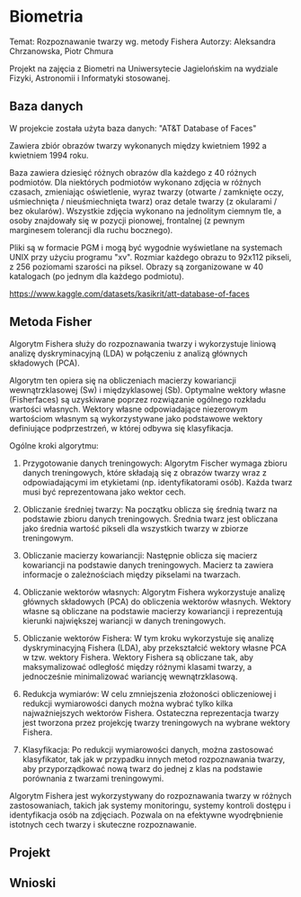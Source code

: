 # Biometria

Temat: Rozpoznawanie twarzy wg. metody Fishera
Autorzy: Aleksandra Chrzanowska, Piotr Chmura

Projekt na zajęcia z Biometri na Uniwersytecie Jagielońskim na wydziale Fizyki, Astronomii i Informatyki stosowanej.

## Baza danych

W projekcie została użyta baza danych: "AT&T Database of Faces"

Zawiera zbiór obrazów twarzy wykonanych między kwietniem 1992 a kwietniem 1994 roku.

Baza zawiera dziesięć różnych obrazów dla każdego z 40 różnych podmiotów. Dla niektórych podmiotów wykonano zdjęcia w różnych czasach, zmieniając oświetlenie, wyraz twarzy (otwarte / zamknięte oczy, uśmiechnięta / nieuśmiechnięta twarz) oraz detale twarzy (z okularami / bez okularów). Wszystkie zdjęcia wykonano na jednolitym ciemnym tle, a osoby znajdowały się w pozycji pionowej, frontalnej (z pewnym marginesem tolerancji dla ruchu bocznego).

Pliki są w formacie PGM i mogą być wygodnie wyświetlane na systemach UNIX przy użyciu programu "xv". Rozmiar każdego obrazu to 92x112 pikseli, z 256 poziomami szarości na piksel. Obrazy są zorganizowane w 40 katalogach (po jednym dla każdego podmiotu).

https://www.kaggle.com/datasets/kasikrit/att-database-of-faces

## Metoda Fisher

Algorytm Fishera służy do rozpoznawania twarzy i wykorzystuje liniową analizę dyskryminacyjną (LDA) w połączeniu z analizą głównych składowych (PCA).

Algorytm ten opiera się na obliczeniach macierzy kowariancji wewnątrzklasowej (Sw) i międzyklasowej (Sb). Optymalne wektory własne (Fisherfaces) są uzyskiwane poprzez rozwiązanie ogólnego rozkładu wartości własnych. Wektory własne odpowiadające niezerowym wartościom własnym są wykorzystywane jako podstawowe wektory definiujące podprzestrzeń, w której odbywa się klasyfikacja.

Ogólne kroki algorytmu:

1. Przygotowanie danych treningowych: Algorytm Fischer wymaga zbioru danych treningowych, które składają się z obrazów twarzy wraz z odpowiadającymi im etykietami (np. identyfikatorami osób). Każda twarz musi być reprezentowana jako wektor cech.

2. Obliczanie średniej twarzy: Na początku oblicza się średnią twarz na podstawie zbioru danych treningowych. Średnia twarz jest obliczana jako średnia wartość pikseli dla wszystkich twarzy w zbiorze treningowym.

3. Obliczanie macierzy kowariancji: Następnie oblicza się macierz kowariancji na podstawie danych treningowych. Macierz ta zawiera informacje o zależnościach między pikselami na twarzach.

4. Obliczanie wektorów własnych: Algorytm Fishera wykorzystuje analizę głównych składowych (PCA) do obliczenia wektorów własnych. Wektory własne są obliczane na podstawie macierzy kowariancji i reprezentują kierunki największej wariancji w danych treningowych.

5. Obliczanie wektorów Fishera: W tym kroku wykorzystuje się analizę dyskryminacyjną Fishera (LDA), aby przekształcić wektory własne PCA w tzw. wektory Fishera. Wektory Fishera są obliczane tak, aby maksymalizować odległość między różnymi klasami twarzy, a jednocześnie minimalizować wariancję wewnątrzklasową.

6. Redukcja wymiarów: W celu zmniejszenia złożoności obliczeniowej i redukcji wymiarowości danych można wybrać tylko kilka najważniejszych wektorów Fishera. Ostateczna reprezentacja twarzy jest tworzona przez projekcję twarzy treningowych na wybrane wektory Fishera.

7. Klasyfikacja: Po redukcji wymiarowości danych, można zastosować klasyfikator, tak jak w przypadku innych metod rozpoznawania twarzy, aby przyporządkować nową twarz do jednej z klas na podstawie porównania z twarzami treningowymi.

Algorytm Fishera jest wykorzystywany do rozpoznawania twarzy w różnych zastosowaniach, takich jak systemy monitoringu, systemy kontroli dostępu i identyfikacja osób na zdjęciach. Pozwala on na efektywne wyodrębnienie istotnych cech twarzy i skuteczne rozpoznawanie.

## Projekt

## Wnioski
